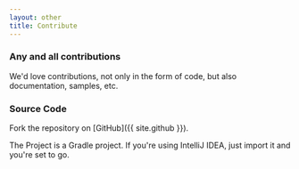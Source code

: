 ```yaml
---
layout: other
title: Contribute
---
```


### Any and all contributions

We'd love contributions, not only in the form of code, but also documentation, samples, etc.

### Source Code

Fork the repository on [GitHub]({{ site.github }}).

The Project is a Gradle project. If you're using IntelliJ IDEA, just import it and you're set to go.

